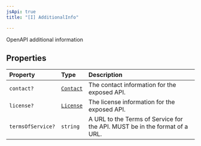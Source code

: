 ```yaml
---
jsApi: true
title: "[I] AdditionalInfo"

---
```

OpenAPI additional information

## Properties

| Property | Type | Description |
| :------ | :------ | :------ |
| `contact?` | [`Contact`](Contact.md) | The contact information for the exposed API. |
| `license?` | [`License`](License.md) | The license information for the exposed API. |
| `termsOfService?` | `string` | A URL to the Terms of Service for the API. MUST be in the format of a URL. |
